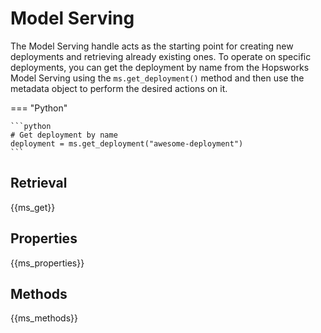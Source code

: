 # Model Serving

The Model Serving handle acts as the starting point for creating new deployments and retrieving already existing ones. To operate on specific deployments, you can get the deployment by name from the Hopsworks Model Serving using the `ms.get_deployment()` method and then use the metadata object to perform the desired actions on it.

=== "Python"

    ```python
    # Get deployment by name
    deployment = ms.get_deployment("awesome-deployment")
    ```

## Retrieval

{{ms_get}}

## Properties

{{ms_properties}}

## Methods

{{ms_methods}}

